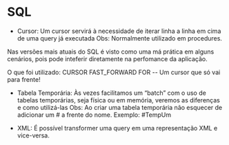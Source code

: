 # SQL

- Cursor:
Um cursor servirá à necessidade de iterar linha a linha em cima de uma query já executada
Obs: Normalmente utilizado em procedures. 

Nas versões mais atuais do SQL é visto como uma má prática em alguns cenários, pois pode inteferir diretamente na perfomance da aplicação.

O que foi utilizado: 
CURSOR FAST_FORWARD FOR -- Um cursor que só vai para frente!

- Tabela Temporária:
Às vezes facilitamos um “batch” com o uso de tabelas temporárias, seja física ou em memória, veremos as diferenças e como utilizá-las
Obs: Ao criar uma tabela temporária não esquecer de adicionar um # a frente do nome. Exemplo:  #TempUm

- XML:
É possível transformer uma query em uma representação XML e vice-versa.
